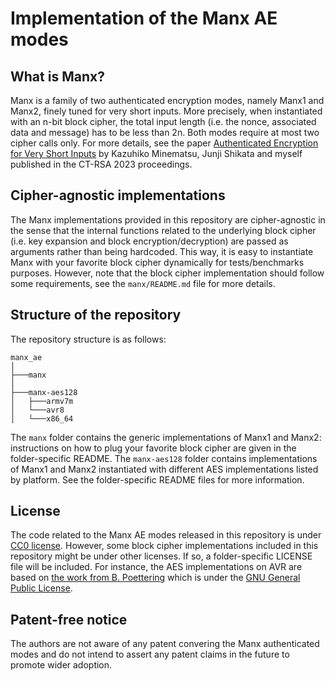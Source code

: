 # Implementation of the Manx AE modes

## What is Manx?

Manx is a family of two authenticated encryption modes, namely Manx1 and Manx2, finely tuned for very short inputs.
More precisely, when instantiated with an n-bit block cipher, the total input length (i.e. the nonce, associated data and message) has to be less than 2n. Both modes require at most two cipher calls only.
For more details, see the paper [Authenticated Encryption for Very Short Inputs](https://eprint.iacr.org/2023/361) by Kazuhiko Minematsu, Junji Shikata and myself published in the CT-RSA 2023 proceedings. 

## Cipher-agnostic implementations

The Manx implementations provided in this repository are cipher-agnostic in the sense that the internal functions related to the underlying block cipher (i.e. key expansion and block encryption/decryption) are passed as arguments rather than being hardcoded.
This way, it is easy to instantiate Manx with your favorite block cipher dynamically for tests/benchmarks purposes.
However, note that the block cipher implementation should follow some requirements, see the `manx/README.md` file for more details.

## Structure of the repository

The repository structure is as follows:

```
manx_ae
│
├───manx
│   
├───manx-aes128
│   ├───armv7m
│   └───avr8
│   └───x86_64
```

The `manx` folder contains the generic implementations of Manx1 and Manx2: instructions on how to plug your favorite block cipher are given in the folder-specific README.
The `manx-aes128` folder contains implementations of Manx1 and Manx2 instantiated with different AES implementations listed by platform. See the folder-specific README files for more information.

## License

The code related to the Manx AE modes released in this repository is under [CC0 license](https://creativecommons.org/publicdomain/zero/1.0/deed.en).
However, some block cipher implementations included in this repository might be under other licenses. If so, a folder-specific LICENSE file will be included. For instance, the AES implementations on AVR are based on [the work from B. Poettering](http://point-at-infinity.org/avraes/) which is under the [GNU General Public License](https://www.gnu.org/licenses/gpl-3.0.html).

## Patent-free notice
The authors are not aware of any patent convering the Manx authenticated modes and do not intend to assert any patent claims in the future to promote wider adoption.
